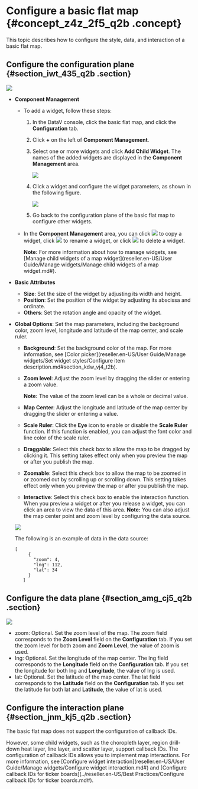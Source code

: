 # Configure a basic flat map {#concept_z4z_2f5_q2b .concept}

This topic describes how to configure the style, data, and interaction of a basic flat map.

## Configure the configuration plane {#section_iwt_435_q2b .section}

![](http://static-aliyun-doc.oss-cn-hangzhou.aliyuncs.com/assets/img/16572/15583360148528_en-US.png)

-   **Component Management**
    -   To add a widget, follow these steps:
        1.  In the DataV console, click the basic flat map, and click the **Configuration** tab.
        2.  Click **+** on the left of **Component Management**.
        3.  Select one or more widgets and click **Add Child Widget**. The names of the added widgets are displayed in the **Component Management** area.

            ![](images/39963_en-US.png)

        4.  Click a widget and configure the widget parameters, as shown in the following figure.

            ![](http://static-aliyun-doc.oss-cn-hangzhou.aliyuncs.com/assets/img/16572/15583360158531_en-US.png)

        5.  Go back to the configuration plane of the basic flat map to configure other widgets.
    -   In the **Component Management** area, you can click ![](http://static-aliyun-doc.oss-cn-hangzhou.aliyuncs.com/assets/img/16572/155833601539964_en-US.png) to copy a widget, click ![](http://static-aliyun-doc.oss-cn-hangzhou.aliyuncs.com/assets/img/16572/155833601539965_en-US.png) to rename a widget, or click ![](http://static-aliyun-doc.oss-cn-hangzhou.aliyuncs.com/assets/img/16572/155833601539966_en-US.png) to delete a widget.

        **Note:** For more information about how to manage widgets, see [Manage child widgets of a map widget](reseller.en-US/User Guide/Manage widgets/Manage child widgets of a map widget.md#).

-   **Basic Attributes**

    -   **Size**: Set the size of the widget by adjusting its width and height.
    -   **Position**: Set the position of the widget by adjusting its abscissa and ordinate.
    -   **Others**: Set the rotation angle and opacity of the widget.
-   **Global Options**: Set the map parameters, including the background color, zoom level, longitude and latitude of the map center, and scale ruler.

    -   **Background**: Set the background color of the map. For more information, see [Color picker](reseller.en-US/User Guide/Manage widgets/Set widget styles/Configure item description.md#section_kdw_vj4_t2b).
    -   **Zoom level**: Adjust the zoom level by dragging the slider or entering a zoom value.

        **Note:** The value of the zoom level can be a whole or decimal value.

    -   **Map Center**: Adjust the longitude and latitude of the map center by dragging the slider or entering a value.
    -   **Scale Ruler**: Click the **Eye** icon to enable or disable the **Scale Ruler** function. If this function is enabled, you can adjust the font color and line color of the scale ruler.
    -   **Draggable**: Select this check box to allow the map to be dragged by clicking it. This setting takes effect only when you preview the map or after you publish the map.
    -   **Zoomable**: Select this check box to allow the map to be zoomed in or zoomed out by scrolling up or scrolling down. This setting takes effect only when you preview the map or after you publish the map.
    -   **Interactive**: Select this check box to enable the interaction function. When you preview a widget or after you release a widget, you can click an area to view the data of this area.
    **Note:** You can also adjust the map center point and zoom level by configuring the data source.

    ![](http://static-aliyun-doc.oss-cn-hangzhou.aliyuncs.com/assets/img/16572/15583360158529_en-US.png)

    The following is an example of data in the data source:

    ```
    [
         {
           "zoom": 4,
           "lng": 112,
           "lat": 34
         }
       ]
    ```


## Configure the data plane {#section_amg_cj5_q2b .section}

![](http://static-aliyun-doc.oss-cn-hangzhou.aliyuncs.com/assets/img/16572/15583360158530_en-US.png)

-   zoom: Optional. Set the zoom level of the map. The zoom field corresponds to the **Zoom Level** field on the **Configuration** tab. If you set the zoom level for both zoom and **Zoom Level**, the value of zoom is used.
-   lng: Optional. Set the longitude of the map center. The lng field corresponds to the **Longitude** field on the **Configuration** tab. If you set the longitude for both lng and **Longitude**, the value of lng is used.
-   lat: Optional. Set the latitude of the map center. The lat field corresponds to the **Latitude** field on the **Configuration** tab. If you set the latitude for both lat and **Latitude**, the value of lat is used.

## Configure the interaction plane {#section_jnm_kj5_q2b .section}

The basic flat map does not support the configuration of callback IDs.

However, some child widgets, such as the choropleth layer, region drill-down heat layer, line layer, and scatter layer, support callback IDs. The configuration of callback IDs allows you to implement map interactions. For more information, see [Configure widget interaction](reseller.en-US/User Guide/Manage widgets/Configure widget interaction.md#) and [Configure callback IDs for ticker boards](../reseller.en-US/Best Practices/Configure callback IDs for ticker boards.md#).

